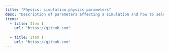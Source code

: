 ```yaml
---
title: "Physics: simulation physics parameters"
desc: "Description of parameters affecting a simulation and how to select good values for every case."
items:
  - title: Item 1
    url: "https://github.com"
  
  - title: Item 1
    url: "https://github.com"
---
```

